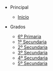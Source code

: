- Principal

  - [Inicio](/)

- Grados

  - [6º Primaria](/6-primaria)
  - [1º Secundaria](/1-secundaria/)
  - [2º Secundaria](/1-secundaria/)
  - [3º Secundaria](/1-secundaria/)
  - [4º Secundaria](/1-secundaria/)
  - [5º Secundaria](/1-secundaria/)
